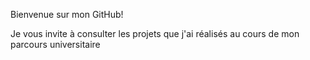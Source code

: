Bienvenue sur mon GitHub!

Je vous invite à consulter les projets que j'ai réalisés au cours de mon parcours universitaire
